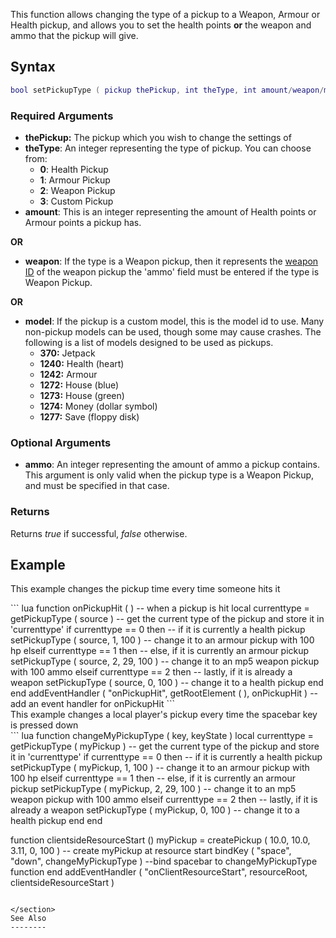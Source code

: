 This function allows changing the type of a pickup to a Weapon, Armour or Health pickup, and allows you to set the health points **or** the weapon and ammo that the pickup will give.

Syntax
------

``` lua
bool setPickupType ( pickup thePickup, int theType, int amount/weapon/model, [ int ammo ] )          
```

### Required Arguments

-   **thePickup:** The pickup which you wish to change the settings of
-   **theType**: An integer representing the type of pickup. You can choose from:
    -   **0**: Health Pickup
    -   **1**: Armour Pickup
    -   **2**: Weapon Pickup
    -   **3**: Custom Pickup
-   **amount**: This is an integer representing the amount of Health points or Armour points a pickup has.

**OR**

-   **weapon**: If the type is a Weapon pickup, then it represents the [weapon ID](/Weapon.md "wikilink") of the weapon pickup the 'ammo' field must be entered if the type is Weapon Pickup.

**OR**

-   **model**: If the pickup is a custom model, this is the model id to use. Many non-pickup models can be used, though some may cause crashes. The following is a list of models designed to be used as pickups.
    -   **370:** Jetpack
    -   **1240:** Health (heart)
    -   **1242:** Armour
    -   **1272:** House (blue)
    -   **1273:** House (green)
    -   **1274:** Money (dollar symbol)
    -   **1277:** Save (floppy disk)

### Optional Arguments

-   **ammo**: An integer representing the amount of ammo a pickup contains. This argument is only valid when the pickup type is a Weapon Pickup, and must be specified in that case.

### Returns

Returns *true* if successful, *false* otherwise.

Example
-------

This example changes the pickup time every time someone hits it

<section name="Server" class="server" show="true">
``` lua
function onPickupHit ( )                          -- when a pickup is hit
    local currenttype = getPickupType ( source )  -- get the current type of the pickup and store it in 'currenttype'
    if currenttype == 0 then                      -- if it is currently a health pickup
        setPickupType ( source, 1, 100 )          -- change it to an armour pickup with 100 hp
    elseif currenttype == 1 then                  -- else, if it is currently an armour pickup
        setPickupType ( source, 2, 29, 100 )      -- change it to an mp5 weapon pickup with 100 ammo
    elseif currenttype == 2 then                  -- lastly, if it is already a weapon
        setPickupType ( source, 0, 100 )           -- change it to a health pickup
    end
end
addEventHandler ( "onPickupHit", getRootElement ( ), onPickupHit ) -- add an event handler for onPickupHit
```

</section>
This example changes a local player's pickup every time the spacebar key is pressed down

<section name="Client" class="client" show="true">
``` lua
function changeMyPickupType ( key, keyState )
    local currenttype = getPickupType ( myPickup )  -- get the current type of the pickup and store it in 'currenttype'
    if currenttype == 0 then                      -- if it is currently a health pickup
        setPickupType ( myPickup, 1, 100 )          -- change it to an armour pickup with 100 hp
    elseif currenttype == 1 then                  -- else, if it is currently an armour pickup
        setPickupType ( myPickup, 2, 29, 100 )      -- change it to an mp5 weapon pickup with 100 ammo
    elseif currenttype == 2 then                  -- lastly, if it is already a weapon
        setPickupType ( myPickup, 0, 100 )          -- change it to a health pickup
    end
end

function clientsideResourceStart ()
    myPickup = createPickup ( 10.0, 10.0, 3.11, 0, 100 ) -- create myPickup at resource start
    bindKey ( "space", "down", changeMyPickupType ) --bind spacebar to changeMyPickupType function
end
addEventHandler ( "onClientResourceStart", resourceRoot, clientsideResourceStart )
```

</section>
See Also
--------
